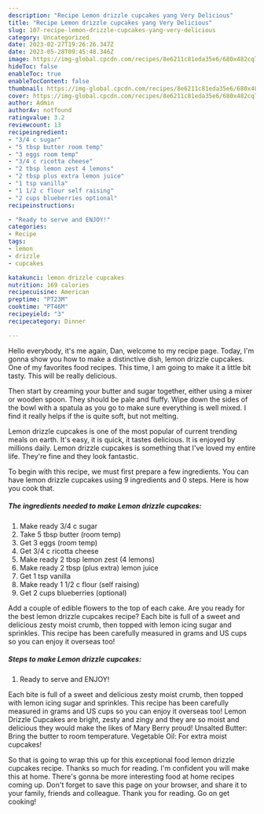 ```yaml
---
description: "Recipe Lemon drizzle cupcakes yang Very Delicious"
title: "Recipe Lemon drizzle cupcakes yang Very Delicious"
slug: 107-recipe-lemon-drizzle-cupcakes-yang-very-delicious
category: Uncategorized
date: 2023-02-27T19:26:26.347Z
date: 2023-05-28T09:45:48.346Z
image: https://img-global.cpcdn.com/recipes/8e6211c81eda35e6/680x482cq70/lemon-drizzle-cupcakes-recipe-main-photo.jpg
hideToc: false
enableToc: true
enableTocContent: false
thumbnail: https://img-global.cpcdn.com/recipes/8e6211c81eda35e6/680x482cq70/lemon-drizzle-cupcakes-recipe-main-photo.jpg
cover: https://img-global.cpcdn.com/recipes/8e6211c81eda35e6/680x482cq70/lemon-drizzle-cupcakes-recipe-main-photo.jpg
author: Admin
authorAv: notfound
ratingvalue: 3.2
reviewcount: 13
recipeingredient:
- "3/4 c sugar"
- "5 tbsp butter room temp"
- "3 eggs room temp"
- "3/4 c ricotta cheese"
- "2 tbsp lemon zest 4 lemons"
- "2 tbsp plus extra lemon juice"
- "1 tsp vanilla"
- "1 1/2 c flour self raising"
- "2 cups blueberries optional"
recipeinstructions:

- "Ready to serve and ENJOY!"
categories:
- Recipe
tags:
- lemon
- drizzle
- cupcakes

katakunci: lemon drizzle cupcakes 
nutrition: 169 calories
recipecuisine: American
preptime: "PT23M"
cooktime: "PT46M"
recipeyield: "3"
recipecategory: Dinner

---
```



Hello everybody, it's me again, Dan, welcome to my recipe page. Today, I'm gonna show you how to make a distinctive dish, lemon drizzle cupcakes. One of my favorites food recipes. This time, I am going to make it a little bit tasty. This will be really delicious.

Then start by creaming your butter and sugar together, either using a mixer or wooden spoon. They should be pale and fluffy. Wipe down the sides of the bowl with a spatula as you go to make sure everything is well mixed. I find it really helps if the is quite soft, but not melting.

Lemon drizzle cupcakes is one of the most popular of current trending meals on earth. It's easy, it is quick, it tastes delicious. It is enjoyed by millions daily. Lemon drizzle cupcakes is something that I've loved my entire life. They're fine and they look fantastic.


To begin with this recipe, we must first prepare a few ingredients. You can have lemon drizzle cupcakes using 9 ingredients and 0 steps. Here is how you cook that.

<!--inarticleads1-->

##### The ingredients needed to make Lemon drizzle cupcakes:

1. Make ready 3/4 c sugar
1. Take 5 tbsp butter (room temp)
1. Get 3 eggs (room temp)
1. Get 3/4 c ricotta cheese
1. Make ready 2 tbsp lemon zest (4 lemons)
1. Make ready 2 tbsp (plus extra) lemon juice
1. Get 1 tsp vanilla
1. Make ready 1 1/2 c flour (self raising)
1. Get 2 cups blueberries (optional)


Add a couple of edible flowers to the top of each cake. Are you ready for the best lemon drizzle cupcakes recipe? Each bite is full of a sweet and delicious zesty moist crumb, then topped with lemon icing sugar and sprinkles. This recipe has been carefully measured in grams and US cups so you can enjoy it overseas too! 

<!--inarticleads2-->

##### Steps to make Lemon drizzle cupcakes:


1. Ready to serve and ENJOY!

Each bite is full of a sweet and delicious zesty moist crumb, then topped with lemon icing sugar and sprinkles. This recipe has been carefully measured in grams and US cups so you can enjoy it overseas too! Lemon Drizzle Cupcakes are bright, zesty and zingy and they are so moist and delicious they would make the likes of Mary Berry proud! Unsalted Butter: Bring the butter to room temperature. Vegetable Oil: For extra moist cupcakes! 

So that is going to wrap this up for this exceptional food lemon drizzle cupcakes recipe. Thanks so much for reading. I'm confident you will make this at home. There's gonna be more interesting food at home recipes coming up. Don't forget to save this page on your browser, and share it to your family, friends and colleague. Thank you for reading. Go on get cooking!
